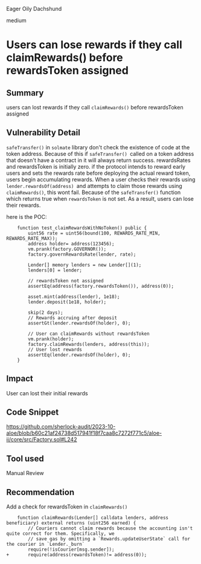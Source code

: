 Eager Oily Dachshund

medium

# Users can lose rewards if they call claimRewards() before rewardsToken assigned
## Summary

users can lost rewards if they call `claimRewards()` before rewardsToken assigned

## Vulnerability Detail

 `safeTransfer()` in `solmate` library don't check the existence of code at the token address. Because of this if `safeTransfer() `called on a token address that doesn't have a contract in it  will always return success.
rewardsRates and rewardsToken is initially zero. if the protocol intends to reward early users and sets the rewards rate before deploying the actual reward token, users begin accumulating rewards. 
When a user checks their rewards using `lender.rewardsOf(address) `and attempts to claim those rewards using `claimRewards()`, this wont fail. Because of the `safeTransfer()` function which returns true when `rewardsToken` is not set. As a result, users can lose their rewards.

here is the POC:
```solidity
    function test_claimRewardsWithNoToken() public {
        uint56 rate = uint56(bound(100, REWARDS_RATE_MIN, REWARDS_RATE_MAX));
        address holder= address(123456);
        vm.prank(factory.GOVERNOR());
        factory.governRewardsRate(lender, rate);

        Lender[] memory lenders = new Lender[](1);
        lenders[0] = lender;

        // rewardsToken not assigned
        assertEq(address(factory.rewardsToken()), address(0));

        asset.mint(address(lender), 1e18);
        lender.deposit(1e18, holder);

        skip(2 days);
        // Rewards accruing after deposit 
        assertGt(lender.rewardsOf(holder), 0);

        // User can claimRewards without rewardsToken 
        vm.prank(holder);
        factory.claimRewards(lenders, address(this));
        // User lost rewards
        assertEq(lender.rewardsOf(holder), 0);
    }
```

## Impact

User can lost their initial rewards

## Code Snippet

https://github.com/sherlock-audit/2023-10-aloe/blob/b60c21af24738d517941f18f7caa8c7272f771c5/aloe-ii/core/src/Factory.sol#L242

## Tool used

Manual Review

## Recommendation
Add a check for rewardsToken in `claimRewards()`
```solidity
    function claimRewards(Lender[] calldata lenders, address beneficiary) external returns (uint256 earned) {
        // Couriers cannot claim rewards because the accounting isn't quite correct for them. Specifically, we
        // save gas by omitting a `Rewards.updateUserState` call for the courier in `Lender._burn`
        require(!isCourier[msg.sender]);
+       require(address(rewardsToken)!= address(0));
```